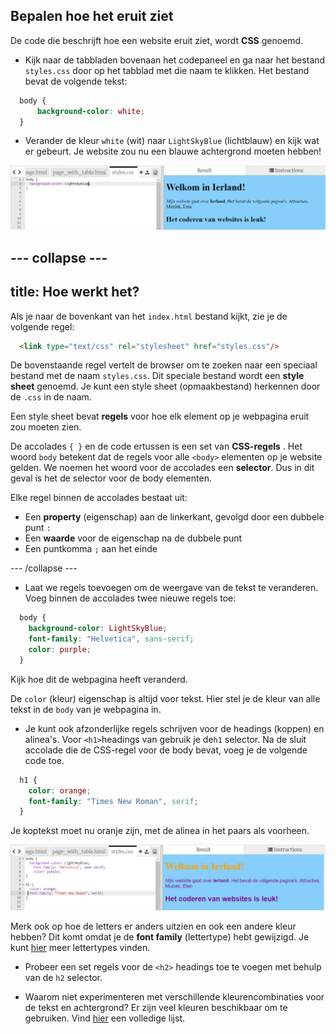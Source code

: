 ## Bepalen hoe het eruit ziet

De code die beschrijft hoe een website eruit ziet, wordt **CSS** genoemd.

- Kijk naar de tabbladen bovenaan het codepaneel en ga naar het bestand `styles.css` door op het tabblad met die naam te klikken. Het bestand bevat de volgende tekst:

```css
  body {
      background-color: white;
  }
```

- Verander de kleur `white` (wit) naar `LightSkyBlue` (lichtblauw) en kijk wat er gebeurt. Je website zou nu een blauwe achtergrond moeten hebben! 

![Example with blue background](images/egFirstCSSbluebg.png)

## \--- collapse \---

## title: Hoe werkt het?

Als je naar de bovenkant van het `index.html` bestand kijkt, zie je de volgende regel:

```html
  <link type="text/css" rel="stylesheet" href="styles.css"/>
```

De bovenstaande regel vertelt de browser om te zoeken naar een speciaal bestand met de naam `styles.css`. Dit speciale bestand wordt een **style sheet** genoemd. Je kunt een style sheet (opmaakbestand) herkennen door de `.css` in de naam.

Een style sheet bevat **regels** voor hoe elk element op je webpagina eruit zou moeten zien.

De accolades `{ }` en de code ertussen is een set van **CSS-regels** . Het woord `body` betekent dat de regels voor alle `<body>` elementen op je website gelden. We noemen het woord voor de accolades een **selector**. Dus in dit geval is het de selector voor de body elementen.

Elke regel binnen de accolades bestaat uit:

- Een **property** (eigenschap) aan de linkerkant, gevolgd door een dubbele punt `:`
- Een **waarde** voor de eigenschap na de dubbele punt
- Een puntkomma `;` aan het einde

\--- /collapse \---

- Laat we regels toevoegen om de weergave van de tekst te veranderen. Voeg binnen de accolades twee nieuwe regels toe:

```css
  body {
    background-color: LightSkyBlue;
    font-family: "Helvetica", sans-serif;
    color: purple;
  }
```

Kijk hoe dit de webpagina heeft veranderd.

De `color` (kleur) eigenschap is altijd voor tekst. Hier stel je de kleur van alle tekst in de `body` van je webpagina in.

- Je kunt ook afzonderlijke regels schrijven voor de headings (koppen) en alinea's. Voor `<h1>`headings van gebruik je de`h1` selector. Na de sluit accolade die de CSS-regel voor de body bevat, voeg je de volgende code toe.

```css
  h1 {
    color: orange;
    font-family: "Times New Roman", serif;
  }
```

Je koptekst moet nu oranje zijn, met de alinea in het paars als voorheen.

![Result of new CSS code](images/egCssColorsFonts.png)

Merk ook op hoe de letters er anders uitzien en ook een andere kleur hebben? Dit komt omdat je de **font family** (lettertype) hebt gewijzigd. Je kunt [hier](http://dojo.soy/web-font-families) meer lettertypes vinden.

- Probeer een set regels voor de `<h2>` headings toe te voegen met behulp van de `h2` selector.

- Waarom niet experimenteren met verschillende kleurencombinaties voor de tekst en achtergrond? Er zijn veel kleuren beschikbaar om te gebruiken. Vind [hier](http://dojo.soy/web-color-names) een volledige lijst.